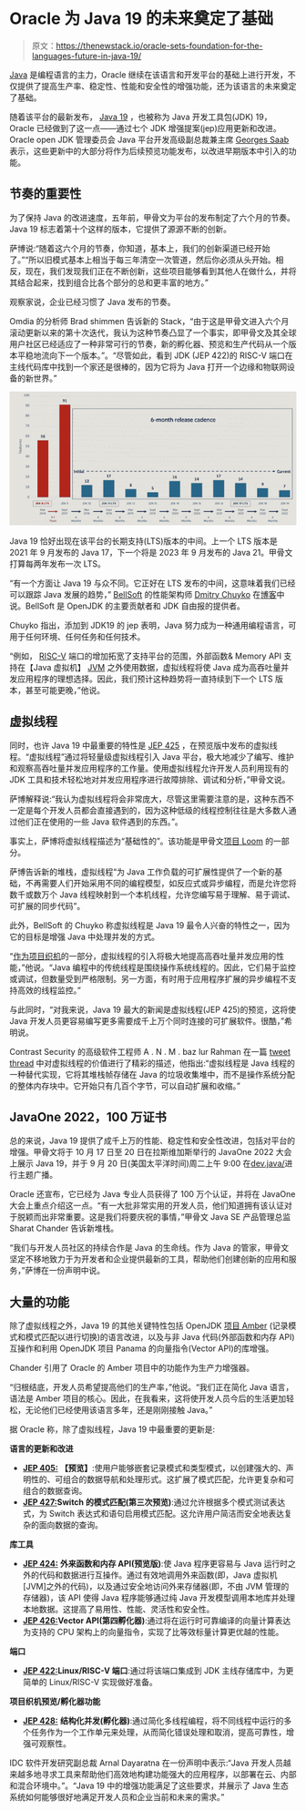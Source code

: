 # Oracle 为 Java 19 的未来奠定了基础

> 原文：<https://thenewstack.io/oracle-sets-foundation-for-the-languages-future-in-java-19/>

[Java](https://thenewstack.io/java-after-java-17-lts-loyalty-containers-and-open-source/) 是编程语言的主力，Oracle 继续在该语言和开发平台的基础上进行开发，不仅提供了提高生产率、稳定性、性能和安全性的增强功能，还为该语言的未来奠定了基础。

随着该平台的最新发布， [Java 19](https://www.oracle.com/java/) ，也被称为 Java 开发工具包(JDK) 19，Oracle 已经做到了这一点——通过七个 JDK 增强提案(jep)应用更新和改进。Oracle open JDK 管理委员会 Java 平台开发高级副总裁兼主席 [Georges Saab](https://www.linkedin.com/in/georgessaab/) 表示，这些更新中的大部分将作为后续预览功能发布，以改进早期版本中引入的功能。

## 节奏的重要性

为了保持 Java 的改进速度，五年前，甲骨文为平台的发布制定了六个月的节奏。Java 19 标志着第十个这样的版本，它提供了源源不断的创新。

萨博说:“随着这六个月的节奏，你知道，基本上，我们的创新渠道已经开始了。”“所以旧模式基本上相当于每三年清空一次管道，然后你必须从头开始。相反，现在，我们发现我们正在不断创新，这些项目能够看到其他人在做什么，并将其结合起来，找到组合比各个部分的总和更丰富的地方。”

观察家说，企业已经习惯了 Java 发布的节奏。

Omdia 的分析师 Brad shimmen 告诉新的 Stack，“由于这是甲骨文进入六个月滚动更新以来的第十次迭代，我认为这种节奏凸显了一个事实，即甲骨文及其全球用户社区已经适应了一种非常可行的节奏，新的孵化器、预览和生产代码从一个版本平稳地流向下一个版本。”。“尽管如此，看到 JDK (JEP 422)的 RISC-V 端口在主线代码库中找到一个家还是很棒的，因为它将为 Java 打开一个边缘和物联网设备的新世界。”

![](img/1965f1fb03b3d28ddc7a48b311dfa8e0.png)

Java 19 恰好出现在该平台的长期支持(LTS)版本的中间。上一个 LTS 版本是 2021 年 9 月发布的 Java 17，下一个将是 2023 年 9 月发布的 Java 21。甲骨文打算每两年发布一次 LTS。

“有一个方面让 Java 19 与众不同。它正好在 LTS 发布的中间，这意味着我们已经可以跟踪 Java 发展的趋势，” [BellSoft](https://bell-sw.com/) 的性能架构师 [Dmitry Chuyko](https://www.linkedin.com/in/dchuyko/?originalSubdomain=ru) 在[博客](https://bell-sw.com/announcements/2022/06/22/java-19-new-features-and-enhancements/)中说。BellSoft 是 OpenJDK 的主要贡献者和 JDK 自由报的提供者。

Chuyko 指出，添加到 JDK19 的 jep 表明，Java 努力成为一种通用编程语言，可用于任何环境、任何任务和任何技术。

“例如， [RISC-V](https://thenewstack.io/open-source-risc-v-serving-a-side-of-software-with-chips/) 端口的增加拓宽了支持平台的范围，外部函数& Memory API 支持在【Java 虚拟机】 [JVM](https://thenewstack.io/parity-check-node-js-jvm-containers/) 之外使用数据，虚拟线程将使 Java 成为高吞吐量并发应用程序的理想选择。因此，我们预计这种趋势将一直持续到下一个 LTS 版本，甚至可能更晚，”他说。

## 虚拟线程

同时，也许 Java 19 中最重要的特性是 [JEP 425](https://openjdk.org/jeps/425) ，在预览版中发布的虚拟线程。“虚拟线程”通过将轻量级虚拟线程引入 Java 平台，极大地减少了编写、维护和观察高吞吐量并发应用程序的工作量。使用虚拟线程允许开发人员利用现有的 JDK 工具和技术轻松地对并发应用程序进行故障排除、调试和分析，”甲骨文说。

萨博解释说:“我认为虚拟线程将会非常庞大，尽管这里需要注意的是，这种东西不一定是每个开发人员都会直接遇到的，因为这种低级的线程控制往往是大多数人通过他们正在使用的一些 Java 软件遇到的东西。”。

事实上，萨博将虚拟线程描述为“基础性的”。该功能是甲骨文[项目 Loom](https://www.baeldung.com/openjdk-project-loom) 的一部分。

萨博告诉新的堆栈，虚拟线程“为 Java 工作负载的可扩展性提供了一个新的基础，不再需要人们开始采用不同的编程模型，如反应式或异步编程，而是允许您将数千或数万个 Java 线程映射到一个本机线程，允许您编写易于理解、易于调试、可扩展的同步代码”。

此外，BellSoft 的 Chuyko 称虚拟线程是 Java 19 最令人兴奋的特性之一，因为它的目标是增强 Java 中处理并发的方式。

“[作为](https://openjdk.org/jeps/425)[项目织机](https://openjdk.org/projects/loom/)的一部分，虚拟线程的引入将极大地提高高吞吐量并发应用的性能，”他说。“Java 编程中的传统线程是围绕操作系统线程的。因此，它们易于监控或调试，但数量受到严格限制。另一方面，有时用于应用程序扩展的异步编程不支持高效的线程监控。”

与此同时，“对我来说，Java 19 最大的新闻是虚拟线程(JEP 425)的预览，这将使 Java 开发人员更容易编写更多需要成千上万个同时连接的可扩展软件。很酷，”希明说。

Contrast Security 的高级软件工程师 A . N . M . baz lur Rahman 在一篇 [tweet thread](https://twitter.com/bazlur_rahman/status/1575161090195214337?s=20&t=nZBovf0WS3uR-fBEVyH6wQ) 中对虚拟线程的价值进行了精彩的描述，他指出:“虚拟线程是 Java 线程的一种替代实现，它将其堆栈帧存储在 Java 的垃圾收集堆中，而不是操作系统分配的整体内存块中。它开始只有几百个字节，可以自动扩展和收缩。”

## JavaOne 2022，100 万证书

总的来说，Java 19 提供了成千上万的性能、稳定性和安全性改进，包括对平台的增强。甲骨文将于 10 月 17 日至 20 日在拉斯维加斯举行的 JavaOne 2022 大会上展示 Java 19，并于 9 月 20 日(美国太平洋时间)周二上午 9:00 在[dev.java/](https://dev.java/)进行主题广播。

Oracle 还宣布，它已经为 Java 专业人员获得了 100 万个认证，并将在 JavaOne 大会上重点介绍这一点。“有一大批非常实用的开发人员，他们知道拥有该认证对于脱颖而出非常重要。这是我们将要庆祝的事情，”甲骨文 Java SE 产品管理总监 Sharat Chander 告诉新堆栈。

“我们与开发人员社区的持续合作是 Java 的生命线。作为 Java 的管家，甲骨文坚定不移地致力于为开发者和企业提供最新的工具，帮助他们创建创新的应用和服务，”萨博在一份声明中说。

## 大量的功能

除了虚拟线程之外，Java 19 的其他关键特性包括 OpenJDK [项目 Amber](https://openjdk.org/projects/amber/) (记录模式和模式匹配以进行切换)的语言改进，以及与非 Java 代码(外部函数和内存 API)互操作和利用 OpenJDK 项目 Panama 的向量指令(Vector API)的库增强。

Chander 引用了 Oracle 的 Amber 项目中的功能作为生产力增强器。

“归根结底，开发人员希望提高他们的生产率，”他说。“我们正在简化 Java 语言，语法是 Amber 项目的核心。因此，在我看来，这将使开发人员今后的生活更加轻松，无论他们已经使用该语言多年，还是刚刚接触 Java。”

据 Oracle 称，除了虚拟线程，Java 19 中最重要的更新是:

**语言的更新和改进**

*   [**JEP 405:**](https://openjdk.org/jeps/405) **【预览】**:使用户能够嵌套记录模式和类型模式，以创建强大的、声明性的、可组合的数据导航和处理形式。这扩展了模式匹配，允许更复杂和可组合的数据查询。
*   [**JEP 427:**](https://openjdk.org/jeps/427)**Switch 的模式匹配(第三次预览)**:通过允许根据多个模式测试表达式，为 Switch 表达式和语句启用模式匹配。这允许用户简洁而安全地表达复杂的面向数据的查询。

**库工具**

*   [**JEP 424:**](https://openjdk.org/jeps/424) **外来函数和内存 API(预览版)**:使 Java 程序更容易与 Java 运行时之外的代码和数据进行互操作。通过有效地调用外来函数(即，Java 虚拟机[JVM]之外的代码)，以及通过安全地访问外来存储器(即，不由 JVM 管理的存储器)，该 API 使得 Java 程序能够通过纯 Java 开发模型调用本地库并处理本地数据。这提高了易用性、性能、灵活性和安全性。
*   [**JEP 426:**](https://openjdk.org/jeps/426)**Vector API(第四孵化器)**:通过将在运行时可靠编译的向量计算表达为支持的 CPU 架构上的向量指令，实现了比等效标量计算更优越的性能。

**端口**

*   [**JEP 422:**](https://openjdk.org/jeps/422)**Linux/RISC-V 端口**:通过将该端口集成到 JDK 主线存储库中，为更简单的 Linux/RISC-V 实现做好准备。

**项目织机预览/孵化器功能**

*   [**JEP 428:**](https://openjdk.org/jeps/428) **结构化并发(孵化器)**:通过简化多线程编程，将不同线程中运行的多个任务作为一个工作单元来处理，从而简化错误处理和取消，提高可靠性，增强可观察性。

IDC 软件开发研究副总裁 Arnal Dayaratna 在一份声明中表示:“Java 开发人员越来越多地寻求工具来帮助他们高效地构建功能强大的应用程序，以部署在云、内部和混合环境中。”。“Java 19 中的增强功能满足了这些要求，并展示了 Java 生态系统如何能够很好地满足开发人员和企业当前和未来的需求。”

<svg xmlns:xlink="http://www.w3.org/1999/xlink" viewBox="0 0 68 31" version="1.1"><title>Group</title> <desc>Created with Sketch.</desc></svg>